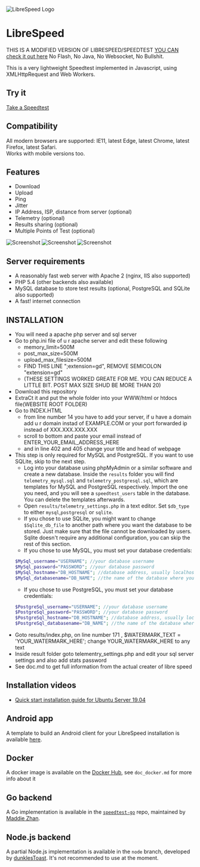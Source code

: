 ![LibreSpeed Logo](https://github.com/nishith-p-shetty/speedtest/blob/main/.logo/logo3.png?raw=true)

# LibreSpeed
THIS IS A MODIFIED VERSION OF LIBRESPEED/SPEEDTEST
[YOU CAN check it out here](https://github.com/librespeed/speedtest/) 
No Flash, No Java, No Websocket, No Bullshit.

This is a very lightweight Speedtest implemented in Javascript, using XMLHttpRequest and Web Workers.

## Try it
[Take a Speedtest](https://librespeed.org)

## Compatibility
All modern browsers are supported: IE11, latest Edge, latest Chrome, latest Firefox, latest Safari.  
Works with mobile versions too.

## Features
* Download
* Upload
* Ping
* Jitter
* IP Address, ISP, distance from server (optional)
* Telemetry (optional)
* Results sharing (optional)
* Multiple Points of Test (optional)

![Screenshot](https://github.com/nishith-p-shetty/speedtest/blob/main/.logo/SS1.png?raw=true)
![Screenshot](https://github.com/nishith-p-shetty/speedtest/blob/main/.logo/SS2.png?raw=true)
![Screenshot](https://github.com/nishith-p-shetty/speedtest/blob/main/.logo/SS3.png?raw=true)


## Server requirements
* A reasonably fast web server with Apache 2 (nginx, IIS also supported)
* PHP 5.4 (other backends also available)
* MySQL database to store test results (optional, PostgreSQL and SQLite also supported)
* A fast! internet connection

## INSTALLATION
* You will need a apache php server and sql server
* Go to php.ini file of u r apache server and edit these following
    * memory_limit=500M
    * post_max_size=500M
    * upload_max_filesize=500M
    * FIND THIS LINE ";extension=gd", REMOVE SEMICOLON "extension=gd"
    * (THESE SETTINGS WORKED GREATE FOR ME. YOU CAN REDUCE A LITTLE BIT. POST MAX SIZE SHUD BE MORE THAN 20)
* Download this repository
* ExtraCt it and put the whole folder into your WWW/html or htdocs file(WEBSITE ROOT FOLDER)
* Go to  INDEX.HTML
    * from line number 14 you have to add your server, if u have a domain add u r domain instad of EXAMPLE.COM or your port forwarded ip instead of XXX.XXX.XXX.XXX
    * scroll to bottom and paste your email instead of ENTER_YOUR_EMAIL_ADDRESS_HERE
    * and in line 402 and 405 change your title and head of webpage
* This step is only required for MySQL and PostgreSQL. If you want to use SQLite, skip to the next step.
    * Log into your database using phpMyAdmin or a similar software and create a new database. Inside the `results` folder you will find `telemetry_mysql.sql` and `telemetry_postgresql.sql`, which are templates for MySQL and PostgreSQL respectively. Import the one you need, and you will see a `speedtest_users` table in the database. You can delete the templates afterwards.
    * Open `results/telemetry_settings.php` in a text editor. Set `$db_type` to either `mysql`,`postgresql` or `sqlite`.
    * If you chose to use SQLite, you might want to change `$Sqlite_db_file` to another path where you want the database to be stored. Just make sure that the file cannot be downloaded by users. Sqlite doesn't require any additional configuration, you can skip the rest of this section.
    * If you chose to use MySQL, you must set your database credentials:
    ```php
    $MySql_username="USERNAME"; //your database username
    $MySql_password="PASSWORD"; //your database password
    $MySql_hostname="DB_HOSTNAME"; //database address, usually localhost
    $MySql_databasename="DB_NAME"; //the name of the database where you loaded telemetry_mysql.sql
    ```
    * If you chose to use PostgreSQL, you must set your database credentials:
    ```php
    $PostgreSql_username="USERNAME"; //your database username
    $PostgreSql_password="PASSWORD"; //your database password
    $PostgreSql_hostname="DB_HOSTNAME"; //database address, usually localhost
    $PostgreSql_databasename="DB_NAME"; //the name of the database where you loaded telemetry_postgresql.sql
    ```
* Goto results/index.php, on line number 171 , $WATERMARK_TEXT = 'YOUR_WATERMARK_HERE'; change YOUR_WATERMARK_HERE to any text
* Inside result folder goto telementry_settings.php and edit your sql server settings and also add stats password
* See doc.md to get full information from the actual creater of libre speed

## Installation videos
* [Quick start installation guide for Ubuntu Server 19.04](https://fdossena.com/?p=speedtest/quickstart_v5_ubuntu.frag)

## Android app
A template to build an Android client for your LibreSpeed installation is available [here](https://github.com/librespeed/speedtest-android).

## Docker
A docker image is available on the [Docker Hub](https://registry.hub.docker.com/r/adolfintel/speedtest), see `doc_docker.md` for more info about it

## Go backend
A Go implementation is available in the [`speedtest-go`](https://github.com/librespeed/speedtest-go) repo, maintained by [Maddie Zhan](https://github.com/maddie).

## Node.js backend
A partial Node.js implementation is available in the `node` branch, developed by [dunklesToast](https://github.com/dunklesToast). It's not recommended to use at the moment.


